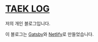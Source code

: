 # [TAEK LOG](https://taek.io)

저의 개인 블로그입니다.

이 블로그는 [Gatsby](https://gatsbyjs.org)와 [Netlify](https://www.netlify.com/)로 만들었습니다.
